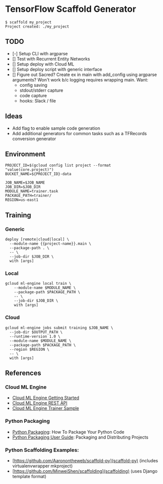 # TensorFlow Scaffold Generator

```
$ scaffold my_project
Project created: ./my_project
```

## TODO

- [-] Setup CLI with argparse
- [] Test with Recurrent Entity Networks
- [] Setup deploy with Cloud ML
- [] Setup deploy script with generic interface
- [] Figure out Sacred?
    Create ex in main with add_config using argparse arguments?
    Won't work b/c logging requires wrapping main.
    Want:
    - config saving
    - stdout/stderr capture
    - code capture
    - hooks: Slack / file

## Ideas

- Add flag to enable sample code generation
- Add additional generators for common tasks such as a TFRecords conversion generator

## Environment

```
PROJECT_ID=$(gcloud config list project --format "value(core.project)")
BUCKET_NAME=${PROJECT_ID}-data

JOB_NAME=$JOB_NAME
JOB_DIR=$JOB_DIR
MODULE_NAME=trainer.task
PACKAGE_PATH=trainer/
REGION=us-east1
```

## Training

### Generic

```
deploy [remote|cloud|local] \
  --module-name {{project-name}}.main \
  --package-path . \
  -- \
  --job-dir $JOB_DIR \
  with [args]
```

### Local

```
gcloud ml-engine local train \
    --module-name $MODULE_NAME \
    --package-path $PACKAGE_PATH \
    -- \
    --job-dir $JOB_DIR \
    with [args]
```

### Cloud

```
gcloud ml-engine jobs submit training $JOB_NAME \
  --job-dir $OUTPUT_PATH \
  --runtime-version 1.0 \
  --module-name $MODULE_NAME \
  --package-path $PACKAGE_PATH \
  --region $REGION \
  -- \
  with [args]
```

## References

### Cloud ML Engine

- [Cloud ML Engine Getting Started](https://cloud.google.com/ml-engine/docs/how-tos/getting-started-training-prediction)
- [Cloud ML Engine REST API](https://cloud.google.com/ml-engine/reference/rest/)
- [Cloud ML Engine Trainer Sample](https://github.com/GoogleCloudPlatform/cloudml-samples/tree/master/census/estimator/trainer)

### Python Packaging

- [Python Packaging](http://python-packaging.readthedocs.io/en/latest/index.html): How To Package Your Python Code
- [Python Packaging User Guide](https://packaging.python.org/distributing/): Packaging and Distributing Projects

### Python Scaffolding Examples:

- [https://github.com/Aaronontheweb/scaffold-py](scaffold-py) (includes virtualenvwrapper mkproject)
- [https://github.com/MinweiShen/scaffolding](scaffolding) (uses Django template format)
